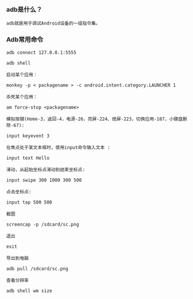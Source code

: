 ### adb是什么？

	adb就是用于调试Android设备的一组指令集。

### Adb常用命令

	adb connect 127.0.0.1:5555
	
	adb shell
	
	启动某个应用：
	
	monkey -p < packagename > -c android.intent.category.LAUNCHER 1
	
	杀死某个应用：
	
	am force-stop <packagename>
	
	模拟按键(Home-3，返回-4，电源-26，亮屏-224、熄屏-223，切换应用-187，小键盘删除-67):
	
	input keyevent 3
	
	在焦点处于某文本框时，使用input命令输入文本 :
	
	input text Hello
	
	滑动，从起始坐标点滑动到结束坐标点:
	
	input swipe 300 1000 300 500
	
	点击坐标点:
	
	input tap 500 500
	
	截图
	
	screencap -p /sdcard/sc.png
	
	退出
	
	exit
	
	导出到电脑
	
	adb pull /sdcard/sc.png
	
	查看分辨率
	
	adb shell wm size